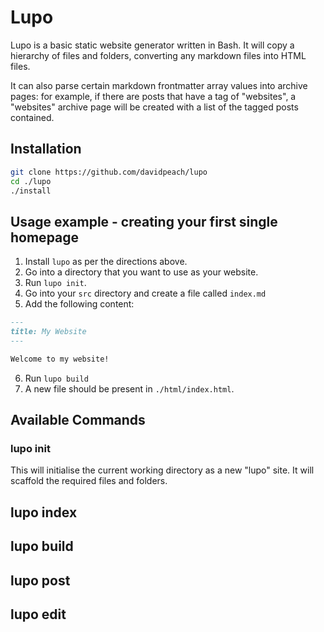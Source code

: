 # Lupo

Lupo is a basic static website generator written in Bash. It will
copy a hierarchy of files and folders, converting any markdown files
into HTML files.

It can also parse certain markdown frontmatter array values into archive
pages: for example, if there are posts that have a tag of "websites", a
"websites" archive page will be created with a list of the tagged posts
contained.

## Installation
```bash
git clone https://github.com/davidpeach/lupo
cd ./lupo
./install
```

## Usage example - creating your first single homepage
1. Install `lupo` as per the directions above.
2. Go into a directory that you want to use as your website.
3. Run `lupo init`.
4. Go into your `src` directory and create a file called `index.md`
5. Add the following content:
```markdown
---
title: My Website
---

Welcome to my website!
```
6. Run `lupo build`
7. A new file should be present in `./html/index.html`.

## Available Commands

### lupo init
This will initialise the current working directory as a new "lupo" site.
It will scaffold the required files and folders.

## lupo index
## lupo build
## lupo post
## lupo edit
